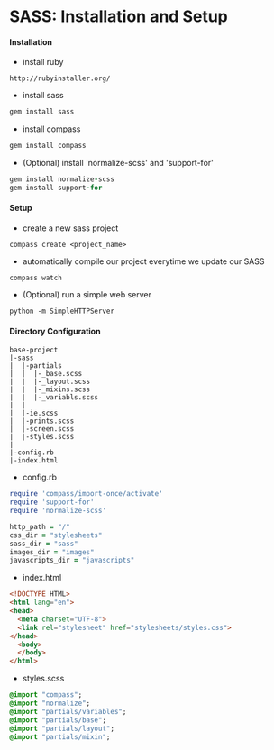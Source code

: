 # SASS: Installation and Setup
#### Installation
- install ruby
```
http://rubyinstaller.org/
```
- install sass
```ruby
gem install sass
```
- install compass
```ruby
gem install compass
```
- (Optional) install 'normalize-scss' and 'support-for'
```ruby
gem install normalize-scss
gem install support-for
```

#### Setup
- create a new sass project
```
compass create <project_name>
```
- automatically compile our project everytime we update our SASS
```
compass watch
```
- (Optional) run a simple web server
```
python -m SimpleHTTPServer
```

#### Directory Configuration
```
base-project
|-sass
|  |-partials
|  |  |-_base.scss
|  |  |-_layout.scss
|  |  |-_mixins.scss
|  |  |-_variabls.scss
|  |
|  |-ie.scss
|  |-prints.scss
|  |-screen.scss
|  |-styles.scss
| 
|-config.rb
|-index.html
```
- config.rb
```ruby
require 'compass/import-once/activate'
require 'support-for'
require 'normalize-scss'

http_path = "/"
css_dir = "stylesheets"
sass_dir = "sass"
images_dir = "images"
javascripts_dir = "javascripts"
```
- index.html
```html
<!DOCTYPE HTML>
<html lang="en">
<head>
  <meta charset="UTF-8">
  <link rel="stylesheet" href="stylesheets/styles.css">
</head>
  <body>
  </body>
</html>
```
- styles.scss
```sass
@import "compass";
@import "normalize";
@import "partials/variables";
@import "partials/base";
@import "partials/layout";
@import "partials/mixin";
```


